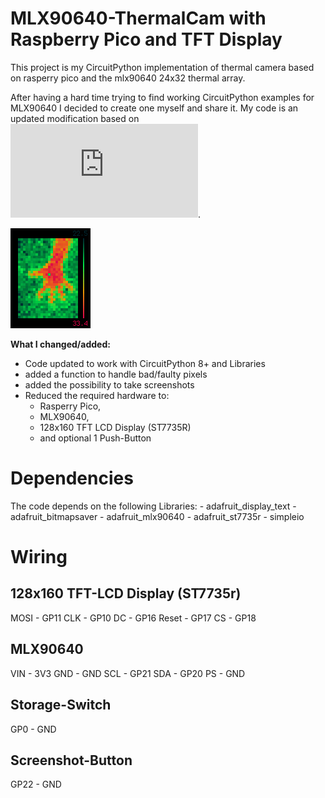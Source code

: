 # MLX90640-ThermalCam with Raspberry Pico and TFT Display

This project is my CircuitPython implementation of thermal camera based on rasperry pico and the mlx90640 24x32 thermal array.

After having a hard time trying to find working CircuitPython examples for MLX90640 I decided to create one myself and share it. 
My code is an updated modification based on ![the code of David Glaude](https://github.com/dglaude/circuitpython_phat_on_pico/blob/main/mlx90640_240x240.py). 

![](https://raw.githubusercontent.com/FamosoMocoso/mlx90640_thermal-cam_circuitpython/main/highfive.bmp)

**What I changed/added:**
  - Code updated to work with CircuitPython 8+ and Libraries
  - added a function to handle bad/faulty pixels
  - added the possibility to take screenshots
  - Reduced the required hardware to:
      - Rasperry Pico,
      - MLX90640,
      - 128x160 TFT LCD Display (ST7735R)
      - and optional 1 Push-Button

  # Dependencies

  The code depends on the following Libraries:
    - adafruit_display_text
    - adafruit_bitmapsaver
    - adafruit_mlx90640
    - adafruit_st7735r
    - simpleio

  # Wiring
  ## 128x160 TFT-LCD Display (ST7735r)
MOSI    -   GP11
CLK     -   GP10
DC      -   GP16
Reset   -   GP17
CS      -   GP18

## MLX90640
VIN     -   3V3
GND     -   GND
SCL     -   GP21
SDA     -   GP20
PS      -   GND

## Storage-Switch
GP0     -   GND

## Screenshot-Button
GP22    -   GND
  
  
